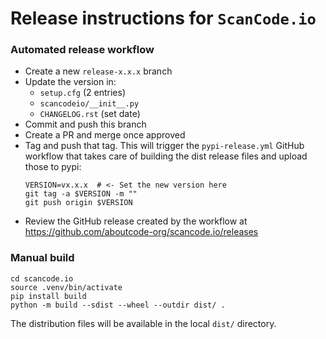 # Release instructions for `ScanCode.io`

### Automated release workflow

- Create a new `release-x.x.x` branch
- Update the version in:
  - `setup.cfg` (2 entries)
  - `scancodeio/__init__.py`
  - `CHANGELOG.rst` (set date)
- Commit and push this branch
- Create a PR and merge once approved
- Tag and push that tag. This will trigger the `pypi-release.yml` GitHub workflow that 
  takes care of building the dist release files and upload those to pypi:
  ```
  VERSION=vx.x.x  # <- Set the new version here
  git tag -a $VERSION -m ""
  git push origin $VERSION
  ```
- Review the GitHub release created by the workflow at 
  https://github.com/aboutcode-org/scancode.io/releases

### Manual build

```
cd scancode.io
source .venv/bin/activate
pip install build
python -m build --sdist --wheel --outdir dist/ .
```

The distribution files will be available in the local `dist/` directory.
